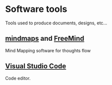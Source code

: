 # Software tools

Tools used to produce documents, designs, etc...

## [mindmaps](https://www.mindmaps.app/#) and [FreeMind](https://snapcraft.io/freemind)

Mind Mapping software for thoughts flow

## [Visual Studio Code](https://code.visualstudio.com/)

Code editor.
